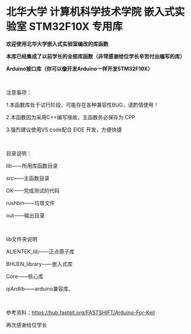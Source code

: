 # 北华大学 计算机科学技术学院 嵌入式实验室 STM32F10X 专用库

**欢迎使用北华大学嵌入式实验室编改的库函数**

**本库已经集成了以前学长的全部库函数（非常感谢给位学长辛苦付出编写的库）**

**Arduino接口库（你可以像开发Arduino一样开发STM32F10X）**

<br/>

注意事项：

1.本函数库处于试行阶段，可能存在各种兼容性BUG，请酌情使用！

2.本函数因为采用C++编写缘故，主函数务必保存为.CPP

3.强烈建议使用VS code配合 EIDE 开发，方便快捷

<br/>

目录说明：

lib——所用库函数目录

src——主函数目录

OK——完成测试的代码

rushbin——垃圾文件

out——输出目录

<br/>

lib文件夹说明

ALIENTEK_lib——正点原子库

BHUEN_library——嵌入式库

Core——核心库

qiArdlib——arduino兼容库、

<br/>

参考资料：https://hub.fastgit.org/FASTSHIFT/Arduino-For-Keil

再次感谢给位学长
